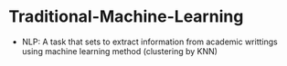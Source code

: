 # Traditional-Machine-Learning

- NLP: A task that sets to extract information from academic writtings using machine learning method (clustering by KNN)

